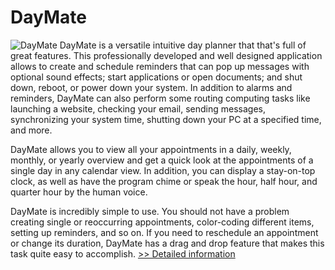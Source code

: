 # DayMate
![DayMate](https://mycommerce.akamaized.net/api/pimages/P209860/BIG/209860.JPG)
DayMate is a versatile intuitive day planner that that's full of great features. This professionally developed and well designed application allows to create and schedule reminders that can pop up messages with optional sound effects; start applications or open documents; and shut down, reboot, or power down your system. In addition to alarms and reminders, DayMate can also perform some routing computing tasks like launching a website, checking your email, sending messages, synchronizing your system time, shutting down your PC at a specified time, and more.

DayMate allows you to view all your appointments in a daily, weekly, monthly, or yearly overview and get a quick look at the appointments of a single day in any calendar view. In addition, you can display a stay-on-top clock, as well as have the program chime or speak the hour, half hour, and quarter hour by the human voice.

DayMate is incredibly simple to use. You should not have a problem creating single or reoccurring appointments, color-coding different items, setting up reminders, and so on. If you need to reschedule an appointment or change its duration, DayMate has a drag and drop feature that makes this task quite easy to accomplish.
[>> Detailed information](https://secure.shareit.com/shareit/product.html?productid=209860&affiliateid=200057808)
